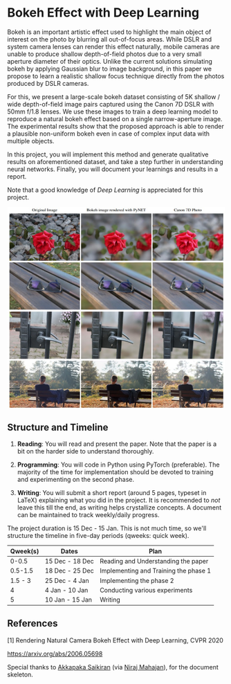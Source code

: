 # Bokeh Effect with Deep Learning

Bokeh is an important artistic effect used to highlight the main object of interest on the photo by blurring all out-of-focus areas. While DSLR and system camera lenses can render this effect naturally, mobile cameras are unable to produce shallow depth-of-field photos due to a very small aperture diameter of their optics. Unlike the current solutions simulating bokeh by applying Gaussian blur to image background, in this paper we propose to learn a realistic shallow focus technique directly from the photos produced by DSLR cameras.

For this, we present a large-scale bokeh dataset consisting of 5K shallow / wide depth-of-field image pairs captured using the Canon 7D DSLR with 50mm f/1.8 lenses. We use these images to train a deep learning model to reproduce a natural bokeh effect based on a single narrow-aperture image. The experimental results show that the proposed approach is able to render a plausible non-uniform bokeh even in case of complex input data with multiple objects. 

In this project, you will implement this method and generate qualitative results on aforementioned dataset, and take a step further in understanding neural networks. Finally, you will document your learnings and results in a report. 

Note that a good knowledge of *Deep Learning* is appreciated for this project.

![](https://github.com/nimay-gupta/Bokeh-Effect-with-Deep-Learning/blob/main/im.jpeg)


## Structure and Timeline

1. **Reading**:
You will read and present the paper. Note that the paper is a bit on the harder side to understand thoroughly. 

2. **Programming**:
You will code in Python using  PyTorch (preferable).
The majority of the time for implementation should be devoted to training and experimenting on the second phase.  

3. **Writing**:
You will submit a short report (around 5 pages, typeset in LaTeX) explaining what you did in the project. 
It is recommended to *not* leave this till the end, as writing helps crystallize concepts. A document can be maintained to track weekly/daily progress.

The project duration is 15 Dec - 15 Jan. 
This is not much time, so we'll structure the timeline in five-day periods (qweeks: quick week).

| Qweek(s) | Dates           | Plan                                  |
| -------- | --------------- | ------------------------------------- |
| 0-0.5    | 15 Dec - 18 Dec | Reading and Understanding the paper   |
| 0.5-1.5  | 18 Dec - 25 Dec | Implementing and Training the phase 1 |
| 1.5 - 3  | 25 Dec - 4 Jan  | Implementing the phase 2              |
| 4        | 4 Jan - 10 Jan  | Conducting various experiments        |
| 5        | 10 Jan - 15 Jan | Writing                               |
 

## References

[1] Rendering Natural Camera Bokeh Effect with Deep Learning, CVPR 2020

https://arxiv.org/abs/2006.05698

Special thanks to [Akkapaka Saikiran](https://github.com/akkapakasaikiran) (via [Niraj Mahajan](https://github.com/nirajmahajan)), for the document skeleton.
